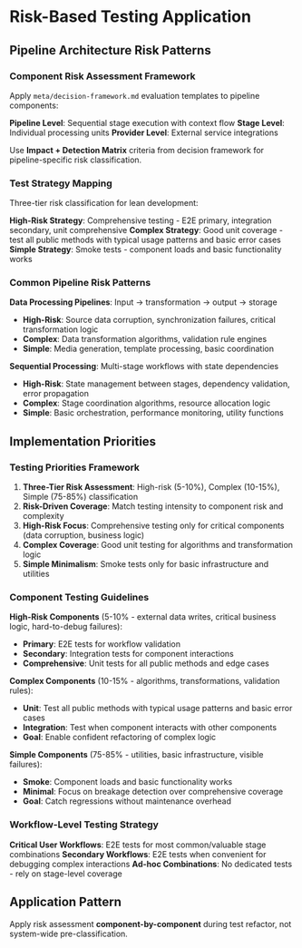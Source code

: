 # Risk-Based Testing Application

## Pipeline Architecture Risk Patterns

### Component Risk Assessment Framework
Apply `meta/decision-framework.md` evaluation templates to pipeline components:

**Pipeline Level**: Sequential stage execution with context flow
**Stage Level**: Individual processing units
**Provider Level**: External service integrations

Use **Impact + Detection Matrix** criteria from decision framework for pipeline-specific risk classification.

### Test Strategy Mapping

Three-tier risk classification for lean development:

**High-Risk Strategy**: Comprehensive testing - E2E primary, integration secondary, unit comprehensive
**Complex Strategy**: Good unit coverage - test all public methods with typical usage patterns and basic error cases
**Simple Strategy**: Smoke tests - component loads and basic functionality works

### Common Pipeline Risk Patterns

**Data Processing Pipelines**: Input → transformation → output → storage
- **High-Risk**: Source data corruption, synchronization failures, critical transformation logic
- **Complex**: Data transformation algorithms, validation rule engines
- **Simple**: Media generation, template processing, basic coordination

**Sequential Processing**: Multi-stage workflows with state dependencies
- **High-Risk**: State management between stages, dependency validation, error propagation
- **Complex**: Stage coordination algorithms, resource allocation logic
- **Simple**: Basic orchestration, performance monitoring, utility functions

## Implementation Priorities

### Testing Priorities Framework
1. **Three-Tier Risk Assessment**: High-risk (5-10%), Complex (10-15%), Simple (75-85%) classification
2. **Risk-Driven Coverage**: Match testing intensity to component risk and complexity
3. **High-Risk Focus**: Comprehensive testing only for critical components (data corruption, business logic)
4. **Complex Coverage**: Good unit testing for algorithms and transformation logic
5. **Simple Minimalism**: Smoke tests only for basic infrastructure and utilities

### Component Testing Guidelines

**High-Risk Components** (5-10% - external data writes, critical business logic, hard-to-debug failures):
- **Primary**: E2E tests for workflow validation
- **Secondary**: Integration tests for component interactions
- **Comprehensive**: Unit tests for all public methods and edge cases

**Complex Components** (10-15% - algorithms, transformations, validation rules):
- **Unit**: Test all public methods with typical usage patterns and basic error cases
- **Integration**: Test when component interacts with other components
- **Goal**: Enable confident refactoring of complex logic

**Simple Components** (75-85% - utilities, basic infrastructure, visible failures):
- **Smoke**: Component loads and basic functionality works
- **Minimal**: Focus on breakage detection over comprehensive coverage
- **Goal**: Catch regressions without maintenance overhead

### Workflow-Level Testing Strategy

**Critical User Workflows**: E2E tests for most common/valuable stage combinations
**Secondary Workflows**: E2E tests when convenient for debugging complex interactions
**Ad-hoc Combinations**: No dedicated tests - rely on stage-level coverage

## Application Pattern

Apply risk assessment **component-by-component** during test refactor, not system-wide pre-classification.
